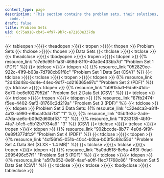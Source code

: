 ```yaml
---
content_type: page
description: 'This section contains the problem sets, their solutions, and accompanying
  code. '
draft: false
title: Problem Sets
uid: 6c75a918-cb45-4f97-9b7c-e72163e337da
---
```

{{< tableopen >}}{{< theadopen >}}{{< tropen >}}{{< thopen >}}
Problem Sets
{{< thclose >}}{{< thopen >}}
Data Sets
{{< thclose >}}{{< trclose >}}{{< theadclose >}}{{< tbodyopen >}}{{< tropen >}}{{< tdopen >}}
{{% resource_link "c7e9c95f-1a3f-468d-81f0-40a0e433bb7d" "Problem Set 1 (PDF)" %}}
{{< tdclose >}}{{< tdopen >}}
{{% resource_link "052829ee-922c-41f9-b63a-7d798cb91f8c" "Problem Set 1 Data Set (CSV)" %}}
{{< tdclose >}}{{< trclose >}}{{< tropen >}}{{< tdopen >}}
{{% resource_link "2d43d48c-8d4e-44ec-9df7-cd216365e97c" "Problem Set 2 (PDF)" %}}
{{< tdclose >}}{{< tdopen >}}
{{% resource_link "b08155a1-9d56-41dc-8e70-bc6df027952d" "Problem Set 2 Data Set (CSV)" %}}
{{< tdclose >}}{{< trclose >}}{{< tropen >}}{{< tdopen >}}
{{% resource_link "87fb2474-f5ee-4402-9af3-81760c2d219a" "Problem Set 3 (PDF)" %}}
{{< tdclose >}}{{< tdopen >}}
Problem Set 3 Data Sets: {{% resource_link "c32edca3-a81f-4a13-b990-e8bcaf0dd7f8" "1" %}}, {{% resource_link "05bffe3c-2ade-47da-ae6c-b09d2d60bf53" "2" %}}, {{% resource_link "1f233135-4b10-4fa7-b1c5-c5b12b7934a9" "3" %}} (CSV)
{{< tdclose >}}{{< trclose >}}{{< tropen >}}{{< tdopen >}}
{{% resource_link "902bccde-8b77-4e0d-9f9f-0e89f377dfc9" "Problem Set 4 (PDF)" %}}
{{< tdclose >}}{{< tdopen >}}
{{% resource_link "4cf56fe5-051b-40c4-b0ba-b03f5c68d55d" "Problem Set 4 Data Set (XLXS - 1.4 MB)" %}}
{{< tdclose >}}{{< trclose >}}{{< tropen >}}{{< tdopen >}}
{{% resource_link "5a0dd518-8e5a-463f-9dad-2695496c57f1" "Problem Set 5 (PDF)" %}}
{{< tdclose >}}{{< tdopen >}}
{{% resource_link "a5f7a652-8e6f-4aef-a0ff-11ec71768c86" "Problem Set 5 Data Set (CSV)" %}}
{{< tdclose >}}{{< trclose >}}{{< tbodyclose >}}{{< tableclose >}}